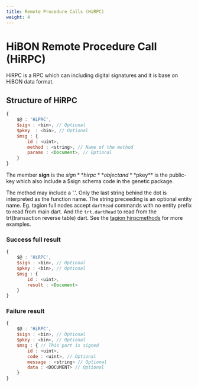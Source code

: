 ```yaml
---
title: Remote Procedure Calls (HiRPC)
weight: 4
---
```


# HiBON Remote Procedure Call (HiRPC)

HiRPC is a RPC which can including digital signatures and it is base on HiBON data format.

## Structure of HiRPC
```js
{
    $@ : 'HiPRC',
    $sign : <bin>, // Optional
    $pkey  : <bin>, // Optional
    $msg : {
        id : <uint>,
        method : <string>, // Name of the method
        params : <Document>, // Optional
    }
}
```
The member **sign** is the $sign **hirpc** object and **$pkey** is the public-key which also include a $sign schema code in the genetic package.

The method may include a '.'.
Only the last string behind the dot is interpreted as the function name.
The string preceeding is an optional entity name.
Eg. tagion full nodes accept `dartRead` commands with no entity prefix to read from main dart. And the `trt.dartRead` to read from the trt(transaction reverse table) dart.
See the [tagion hirpcmethods](https://docs.tagion.org/#/documents/protocols/contract/hirpcmethods) for more examples.

### Success full result
```js
{
    $@ : 'HiRPC',
    $sign : <bin>, // Optional
    $pkey : <bin>, // Optional
    $msg : {
        id : <uint>,
        result : <Document>
    }
}

```

### Failure result
```js
{
    $@ : 'HiRPC',
    $sign : <bin>, // Optional
    $pkey : <bin>, // Optional
    $msg : { // This part is signed
        id : <uint>,
        code : <uint>, // Optional
        message : <string> // Optional
	    data : <DOCUMENT> // Optional
    }
}
```
